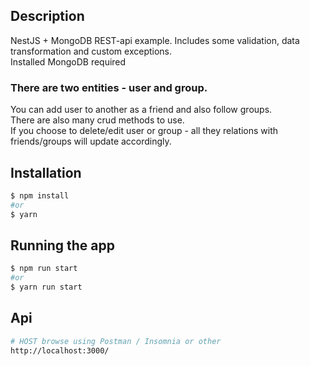 ## Description

NestJS + MongoDB REST-api example. 
Includes some validation, data transformation and custom exceptions.<br> 
Installed MongoDB required

### There are two entities - user and group.

You can add user to another as a friend and also follow groups.<br>
There are also many crud methods to use.<br>
If you choose to delete/edit user or group - all they relations with friends/groups will update accordingly.


## Installation

```bash
$ npm install
#or
$ yarn
```

## Running the app

```bash
$ npm run start
#or
$ yarn run start
```

## Api
```bash
# HOST browse using Postman / Insomnia or other
http://localhost:3000/
```

